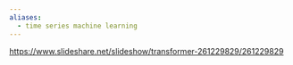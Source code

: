 ```yaml
---
aliases:
  - time series machine learning
---
```


https://www.slideshare.net/slideshow/transformer-261229829/261229829